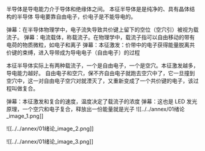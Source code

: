 半导体是导电能力介于导体和绝缘体之间。
本征半导体是是纯净的、具有晶体结构的半导体
导电要靠自由电子，价电子是不能导电的。

弹幕：在半导体物理学中，电子流失导致共价键上留下的空位（空穴引）被视为载流子。
弹幕：电流载体，称载流子。在物理学中，载流子指可以自由移动的带有电荷的物质微粒，如电子和离子
弹幕：本征激发：价带中的电子获得能量脱离共价键的束缚，进入导带成为导电电子（自由电子）的过程

本征半导体实际上有两种载流子，一个是自由电子，一个是空穴。本征激发越多，导电能力越好。
自由电子和空穴，保不齐自由电子就跑去空穴中了，它一旦撞到空穴中，这一对自由电子空穴对就湮灭了，又重新变成了一个共价键的电子，该过程叫做复合。

弹幕：本征激发和复合的速度，温度决定了载流子的浓度
弹幕：这也是 LED 发光原理，一个空穴和电子复合，释放出一份能量就是光子
![[../../annex/01绪论_image_1.png]]

![[../../annex/01绪论_image_2.png]]

![[../../annex/01绪论_image_3.png]]





















